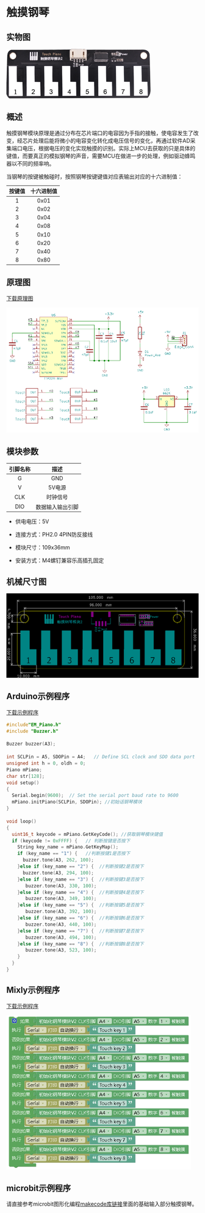 # 触摸钢琴

## 实物图

<img src="touch_piano/touch_piano.png" alt="实物图" style="zoom: 67%;" />

## 概述

​        触摸钢琴模块原理是通过分布在芯片端口的电容因为手指的接触，使电容发生了改变，经芯片处理后能将微小的电容变化转化成电压信号的变化，再通过软件AD采集端口电压，根据电压的变化实现触摸的识别。实际上MCU去获取的只是具体的键值，而要真正的模拟钢琴的声音，需要MCU在做进一步的处理，例如驱动蜂鸣器以不同的频率响。

当钢琴的按键被触碰时，按照钢琴按键键值对应表输出对应的十六进制值：

| 按键值 | 十六进制值 |
| :----: | :--------: |
|   1    |    0x01    |
|   2    |    0x02    |
|   3    |    0x04    |
|   4    |    0x08    |
|   5    |    0x10    |
|   6    |    0x20    |
|   7    |    0x40    |
|   8    |    0x80    |

## 原理图

[下载原理图](touch_piano/touch_piano_schematic.pdf) 

![原理图](touch_piano/touch_piano_schematic.png)

## 模块参数

| 引脚名称 |       描述       |
| :------: | :--------------: |
|    G     |       GND        |
|    V     |      5V电源      |
|   CLK    |     时钟信号     |
|   DIO    | 数据输入输出引脚 |

- 供电电压：5V

- 连接方式：PH2.0 4PIN防反接线

- 模块尺寸：109x36mm

- 安装方式：M4螺钉兼容乐高插孔固定

## 机械尺寸图

<img src="touch_piano/touch_piano_assembly.png" alt="机械尺寸图" style="zoom: 67%;" />

## Arduino示例程序

[下载示例程序](touch_piano/touch_piano.zip)

```c
#include"EM_Piano.h"
#include "Buzzer.h"

Buzzer buzzer(A3);

int SCLPin = A5, SDOPin = A4;   // Define SCL clock and SDO data port
unsigned int h = 0, oldh = 0;
Piano mPiano;
char str[128];
void setup()
{
  Serial.begin(9600);  // Set the serial port baud rate to 9600
  mPiano.initPiano(SCLPin, SDOPin); //初始话钢琴模块
}

void loop()
{
  uint16_t keycode = mPiano.GetKeyCode(); //获取钢琴模块键值
  if (keycode != 0xFFFF) {   // 判断按键是否按下
    String key_name = mPiano.GetKeyMap();
    if (key_name == "1") {   //判断按键1是否按下
      buzzer.tone(A3, 262, 100);
    }else if (key_name == "2") {  //判断按键2是否按下
      buzzer.tone(A3, 294, 100);
    }else if (key_name == "3") {  //判断按键3是否按下
       buzzer.tone(A3, 330, 100);
    }else if (key_name == "4") {  //判断按键4是否按下
       buzzer.tone(A3, 349, 100);
    }else if (key_name == "5") {  //判断按键5是否按下
       buzzer.tone(A3, 392, 100);
    }else if (key_name == "6") {  //判断按键6是否按下
       buzzer.tone(A3, 440, 100);
    }else if (key_name == "7") {  //判断按键7是否按下
       buzzer.tone(A3, 494, 100);
    }else if (key_name == "8") {  //判断按键8是否按下
       buzzer.tone(A3, 523, 100);
    }
  }
}
```

## Mixly示例程序

[下载示例程序](touch_piano/touch_piano_Mixly_demo.zip)

<img src="touch_piano/Mixly_demo.png" alt="机械尺寸图" style="zoom: 80%;" />

## microbit示例程序

请直接参考microbit图形化编程[makecode库链接](https://github.com/emakefun/pxt-sensorbit)里面的基础输入部分触摸钢琴。